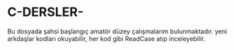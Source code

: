 # C-DERSLER-
Bu dosyada şahsi başlangıç amatör düzey çalışmalarım bulunmaktadır. yeni arkdaşlar kodları okuyabilir, her kod gibi ReadCase atıp inceleyebilir.
